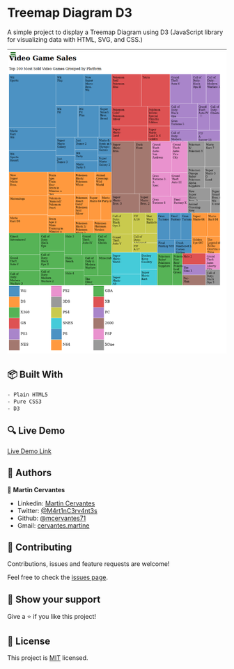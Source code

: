# Treemap Diagram D3

A simple project to display a Treemap Diagram using D3 (JavaScript library for visualizing data with HTML, SVG, and CSS.)

![screenshot](./Screenshot.png)

## :package: Built With

    - Plain HTML5
    - Pure CSS3
    - D3

## :mag: Live Demo

[Live Demo Link](https://mcervantes71.github.io/Treemap_Diagram_D3/index.html)

## :busts_in_silhouette: Authors

👤 **Martin Cervantes**

- Linkedin: [Martin Cervantes](https://www.linkedin.com/in/cervantesmartin/)
- Twitter: [@M4rt1nC3rv4nt3s](https://twitter.com/M4rt1nC3rv4nt3s)
- Github: [@mcervantes71](https://github.com/mcervantes71)
- Gmail: [cervantes.martine](mailto:cervantes.martine@gmail.com)

## 🤝 Contributing

Contributions, issues and feature requests are welcome!

Feel free to check the [issues page](../../issues).

## :star2: Show your support

Give a ⭐️ if you like this project!

## 📝 License

This project is [MIT](lic.url) licensed.
